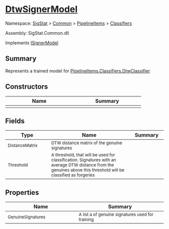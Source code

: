 # [DtwSignerModel](./DtwSignerModel.md)

Namespace: [SigStat]() > [Common](./../../README.md) > [PipelineItems]() > [Classifiers](./README.md)

Assembly: SigStat.Common.dll

Implements [ISignerModel](./../../Pipeline/ISignerModel.md)

## Summary
Represents a trained model for [PipelineItems.Classifiers.DtwClassifier](https://github.com/hargitomi97/sigstat/blob/master/docs/md/SigStat/Common/PipelineItems/Classifiers/DtwClassifier.md)

## Constructors

| Name | Summary | 
| --- | --- | 
| <sub></sub><img width=200/>  | <sub></sub><img width=200/>  | <br>


## Fields

| Type | Name | Summary | 
| --- | --- | --- | 
| <sub>DistanceMatrix</sub><img width=200/>  | <sub>DTW distance matrix of the genuine signatures</sub><img width=200/>  | <img width=200/>  | <br>
| <sub>Threshold</sub><img width=200/>  | <sub>A threshold, that will be used for classification. Signatures with  an average DTW distance from the genuines above this threshold will  be classified as forgeries</sub><img width=200/>  | <img width=200/>  | <br>


## Properties

| Name | Summary | 
| --- | --- | 
| <sub>GenuineSignatures</sub><img width=200/>  | <sub>A list a of genuine signatures used for training</sub><img width=200/>  | <br>


